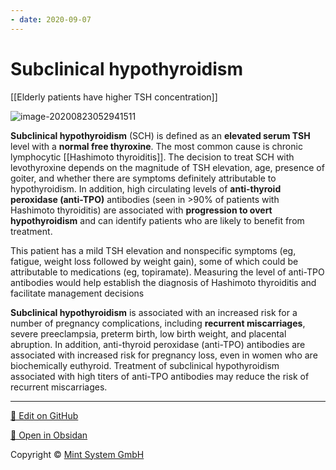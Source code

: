 ```yaml
---
- date: 2020-09-07
---
```


# Subclinical hypothyroidism

[[Elderly patients have higher TSH concentration]]

<!-- subclinical hypothyroidism common cause, when to treat -->

![image-20200823052941511](https://photos.thisispiggy.com/file/wikiFiles/image-20200823052941511.png)

**Subclinical hypothyroidism** (SCH) is defined as an **elevated serum TSH** level with a **normal free thyroxine**.  The most common cause is chronic lymphocytic [[Hashimoto thyroiditis]].  The decision to treat SCH with levothyroxine depends on the magnitude of TSH elevation, age, presence of goiter, and whether there are symptoms definitely attributable to hypothyroidism.  In addition, high circulating levels of **anti-thyroid peroxidase (anti-TPO)** antibodies (seen in >90% of patients with Hashimoto thyroiditis) are associated with **progression to overt hypothyroidism** and can identify patients who are likely to benefit from treatment.

This patient has a mild TSH elevation and nonspecific symptoms (eg, fatigue, weight loss followed by weight gain), some of which could be attributable to medications (eg, topiramate).  Measuring the level of anti-TPO antibodies would help establish the diagnosis of Hashimoto thyroiditis and facilitate management decisions

<!-- ignore -->

**Subclinical hypothyroidism** is associated with an increased risk for a number of pregnancy complications, including **recurrent miscarriages**, severe preeclampsia, preterm birth, low birth weight, and placental abruption.  In addition, anti-thyroid peroxidase (anti-TPO) antibodies are associated with increased risk for pregnancy loss, even in women who are biochemically euthyroid.  Treatment of subclinical hypothyroidism associated with high titers of anti-TPO antibodies may reduce the risk of recurrent miscarriages.


<hr>

[📝 Edit on GitHub](https://github.com/Mint-System/Knowledge/blob/master/subclinical%20hypothyroidism.md)

[📂 Open in Obsidan](obsidian://open?vault=Knowledge%20Mint%20System&file=subclinical%20hypothyroidism.md ':target=_self')

<footer>Copyright © <a href="https://www.mint-system.ch/">Mint System GmbH</a></footer>